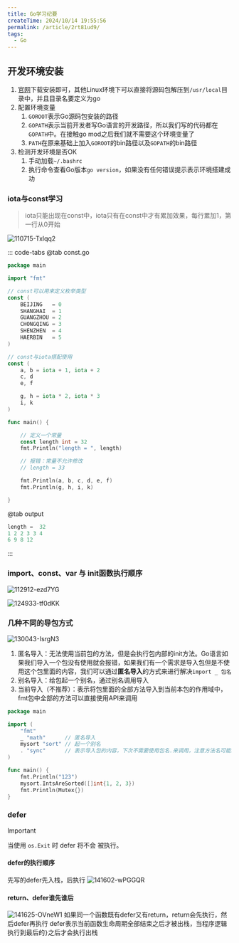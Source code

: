 ```yaml
---
title: Go学习纪要
createTime: 2024/10/14 19:55:56
permalink: /article/2rt81ud9/
tags:
  - Go
---
```


## 开发环境安装
1. [官网](https://go.dev/dl/)下载安装即可，其他Linux环境下可以直接将源码包解压到`/usr/local`目录中，并且目录名要定义为go
2. 配置环境变量
   1. `GOROOT`表示Go源码包安装的路径
   2. `GOPATH`表示当前开发者写Go语言的开发路径，所以我们写的代码都在`GOPATH`中。在接触go mod之后我们就不需要这个环境变量了
   3. `PATH`在原来基础上加入`GOROOT`的bin路径以及`GOPATH`的bin路径
3. 检测开发环境是否OK
   1. 手动加载`~/.bashrc`
   2. 执行命令查看Go版本`go version`，如果没有任何错误提示表示环境搭建成功

### iota与const学习
> iota只能出现在const中，iota只有在const中才有累加效果，每行累加1，第一行从0开始

<!-- more -->

![110715-Txlqq2](https://cdn.jsdelivr.net/gh/cvenwu/UpicImageHosting@dev/uPic/2024-10-15/110715-Txlqq2.png)

::: code-tabs
@tab const.go
```go
package main

import "fmt"

// const可以用来定义枚举类型
const (
	BEIJING   = 0
	SHANGHAI  = 1
	GUANGZHOU = 2
	CHONGQING = 3
	SHENZHEN  = 4
	HAERBIN   = 5
)

// const与iota搭配使用
const (
	a, b = iota + 1, iota + 2
	c, d
	e, f

	g, h = iota * 2, iota * 3
	i, k
)

func main() {

	// 定义一个常量
	const length int = 32
	fmt.Println("length = ", length)

	// 报错：常量不允许修改
	// length = 33

	fmt.Println(a, b, c, d, e, f)
	fmt.Println(g, h, i, k)

}

```

@tab output
```ts
length =  32
1 2 2 3 3 4
6 9 8 12
```
:::

### import、const、var 与 init函数执行顺序
![112912-ezd7YG](https://cdn.jsdelivr.net/gh/cvenwu/UpicImageHosting@dev/uPic/2024-10-15/112912-ezd7YG.png)

![124933-tf0dKK](https://cdn.jsdelivr.net/gh/cvenwu/UpicImageHosting@dev/uPic/2024-10-15/124933-tf0dKK.png)

### 几种不同的导包方式
![130043-IsrgN3](https://cdn.jsdelivr.net/gh/cvenwu/UpicImageHosting@dev/uPic/2024-10-15/130043-IsrgN3.png)

1. 匿名导入：无法使用当前包的方法，但是会执行包内部的init方法。Go语言如果我们导入一个包没有使用就会报错，如果我们有一个需求是导入包但是不使用这个包里面的内容，我们可以通过**匿名导入**的方式来进行解决`import _ 包名`
2. 别名导入：给包起一个别名，通过别名调用导入
3. 当前导入（不推荐）：表示将包里面的全部方法导入到当前本包的作用域中，fmt包中全部的方法可以直接使用API来调用



```go
package main

import (
	"fmt"
	_ "math"      // 匿名导入
	mysort "sort" // 起一个别名
	. "sync"      // 表示导入包的内容，下次不需要使用包名.来调用，注意方法名可能冲突
)

func main() {
	fmt.Println("123")
	mysort.IntsAreSorted([]int{1, 2, 3})
	fmt.Println(Mutex{})
}
```


### defer

> [!IMPORTANT]
> 当使用 `os.Exit` 时 defer 将不会 被执行。

#### defer的执行顺序
先写的defer先入栈，后执行
![141602-wPGGQR](https://cdn.jsdelivr.net/gh/cvenwu/UpicImageHosting@dev/uPic/2024-10-15/141602-wPGGQR.png)

#### return、defer谁先谁后
![141625-OVneW1](https://cdn.jsdelivr.net/gh/cvenwu/UpicImageHosting@dev/uPic/2024-10-15/141625-OVneW1.png)
如果同一个函数既有defer又有return，return会先执行，然后defer再执行
defer表示当前函数生命周期全部结束之后才被出栈，当程序逻辑执行到最后的`}`之后才会执行出栈
